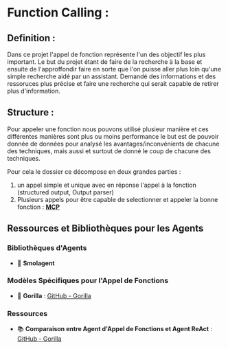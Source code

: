 # Function Calling : 
## Definition : 
Dans ce projet l'appel de fonction représente l'un des objectif les plus important. Le but du projet étant de faire de la recherche à la base et ensuite de l'approffondir faire en sorte que l'on puisse aller plus loin qu'une simple recherche aidé par un assistant. Demandé des informations et des ressoruces plus précise et faire une recherche qui serait capable de retirer plus d'information. 

## Structure : 
Pour appeler une fonction nous pouvons utilisé plusieur manière et ces différentes manières sont plus ou moins performance le but est de pouvoir donnée de données pour analysé les avantages/inconvénients de chacune des techniques, mais aussi et surtout de donné le coup de chacune des techniques. 

Pour cela le dossier ce décompose en deux grandes parties : 
1) un appel simple et unique avec en réponse l'appel à la fonction (structured output, Output parser)
2) Plusieurs appels pour être capable de selectionner et appeler la bonne fonction : **[MCP](2_function_calling/MCP/MCP.md)**



## Ressources et Bibliothèques pour les Agents
### Bibliothèques d'Agents
- 🤖 **Smolagent**

### Modèles Spécifiques pour l'Appel de Fonctions

- 🦍 **Gorilla** : [GitHub - Gorilla](https://github.com/ShishirPatil/gorilla)

### Ressources

- 📚 **Comparaison entre Agent d'Appel de Fonctions et Agent ReAct** : [GitHub - Gorilla](https://github.com/ShishirPatil/gorilla)
